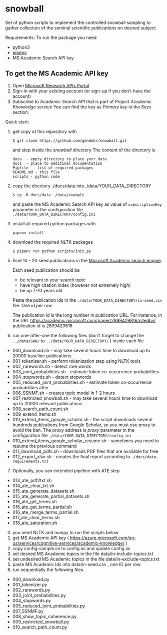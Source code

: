 # snowball
Set of python scripts to implement the controlled snowball sampling to gather collection of the seminal scientific publications on desired subject

Requirements:
To run the package you need 
* python3 
* [pipenv](https://docs.pipenv.org/)
* MS Academic Search API key

## To get the MS Academic API key
1) Open [Microsoft Research APIs Portal](https://msr-apis.portal.azure-api.net)
2) Sign-in with your existing account (or sign-up if you don't have the account)
3) Subscribe to *Academic Search API* that is part of *Project Academic Knowledge service*
You can find the key as *Primary key* in the *Keys* section.


Quick start:
1) get copy ot this repository with

   ```
   $ git clone https://github.com/gendobr/snowball.git
   ```
   and step inside the *snowball* directory
   The content of the directory is 
   ```
   data  - empty directory to place your data  
   docs  - place to additinal documentation
   Pipfile  - list of required packages
   README.md - this file
   scripts - python code
   ```

2) copy the directory ./docs/data into  ./data/YOUR_DATA_DIRECTORY
   ```
   $ cp -R docs/data ./data/example
   ```
   and paste the MS Academic Search API key as value of 
   `subscriptionKey` parameter in the configuration file
   `./data/YOUR_DATA_DIRECTORY/config.ini`

3) install all required python packages with 
   ```
   pipenv install
   ```
   
4) download the required NLTK packages
   ```
   $ pipenv run python scripts/init.py
   ```

5) Find 10 - 20 seed publications in the
   [Microsoft Academic search engine](https://academic.microsoft.com/).

   Each seed publication should be
   * be relevant to your search topic
   * have high citation index (however not extremely high)
   * be up 7-10 years old

   Paste the publication ids in the `./data/YOUR_DATA_DIRECTORY/in-seed.csv` file.
   One id per row

   The publication id is the long number in publication URL.
   For instance, in the URL https://academic.microsoft.com/paper/2899429816/citedby/ 
   publication id is 2899429816

6) run one-after-one the following files (don't forget to change the `../data/GAN/` to `../data/YOUR_DATA_DIRECTORY/` )
inside each file

- 000_download.sh  - may take several hours time to download up to 20000 baseline publications
- 001_tokenizer.sh - perform tokenization step using NLTK tools
- 002_rarewords.sh - detect rare words
- 003_joint_probabilities.sh - estimate token co-occurrence probabilities
- 004_stopwords.sh - detect stopwords
- 005_reduced_joint_probabilities.sh - estimate token co-occurrence probabilities after
- 006_SSNMF.sh  - creates topic model in 1-2 hours
- 007_restricted_snowball.sh   - may take several hours time to download up to 20000 relevant publications
- 008_search_path_count.sh
- 009_extend_items.sh
- 010_extend_items_google_scholar.sh - the script downloads several hundreds publcations from Google Scholar, so you must use proxy to avoid the ban. The proxy address is *proxy* parameter in the configuration file
   `./data/YOUR_DATA_DIRECTORY/config.ini`
- 010_extend_items_google_scholar_resume.sh - sometimes you need to resume the previous command
- 011_download_pdfs.sh - downloads PDF files that are available for free
- 012_export_xlsx.sh - creates the final report according to `./docs/data-requirements.txt`


7) Optionally, you can extended pipeline with ATE step
- 013_ate_pdf2txt.sh
- 014_ate_clear_txt.sh
- 015_ate_generate_datasets.sh
- 015_ate_generate_partial_datasets.sh
- 016_ate_get_terms.sh
- 016_ate_get_terms_partial.sh
- 016_ate_merge_terms_partial.sh
- 017_ate_clear_terms.sh
- 018_ate_saturation.sh              



0) you need NLTK and numpy to run the scripts below.
1) get MS Academic API key ( https://azure.microsoft.com/en-us/services/cognitive-services/academic-knowledge/ )
2) copy config-sample.ini to config.ini and update config.ini
3) set desired MS Academic topics in the file data/in-include-topics.txt
4) set undesired MS Academic topics in the file data/in-exclude-topics.txt
5) paste MS Academic Ids into data/in-seed.csv , one ID per row
6) run sequentially the following files
* 000_download.py
* 001_tokenizer.py
* 002_rarewords.py
* 003_joint_probabilities.py
* 004_stopwords.py
* 005_reduced_joint_probabilities.py
* 007_SSNMF.py
* 008_show_topic_coherence.py
* 009_restricted_snowball.py
* 010_search_path_count.py

